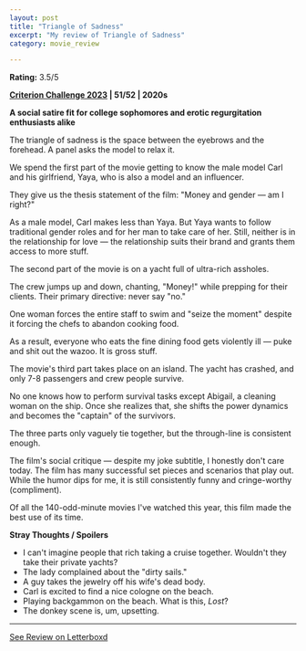 ```yaml
---
layout: post
title: "Triangle of Sadness"
excerpt: "My review of Triangle of Sadness"
category: movie_review

---
```


**Rating:** 3.5/5

<b><a href="https://boxd.it/pXW6q/detail">Criterion Challenge 2023</a> | 51/52 | 2020s</b>

<b>A social satire fit for college sophomores and erotic regurgitation enthusiasts alike</b>

The triangle of sadness is the space between the eyebrows and the forehead. A panel asks the model to relax it.

We spend the first part of the movie getting to know the male model Carl and his girlfriend, Yaya, who is also a model and an influencer.

They give us the thesis statement of the film: "Money and gender — am I right?"

As a male model, Carl makes less than Yaya. But Yaya wants to follow traditional gender roles and for her man to take care of her. Still, neither is in the relationship for love — the relationship suits their brand and grants them access to more stuff.

The second part of the movie is on a yacht full of ultra-rich assholes.

The crew jumps up and down, chanting, "Money!" while prepping for their clients. Their primary directive: never say "no."

One woman forces the entire staff to swim and "seize the moment" despite it forcing the chefs to abandon cooking food.

As a result, everyone who eats the fine dining food gets violently ill — puke and shit out the wazoo. It is gross stuff.

The movie's third part takes place on an island. The yacht has crashed, and only 7-8 passengers and crew people survive.

No one knows how to perform survival tasks except Abigail, a cleaning woman on the ship. Once she realizes that, she shifts the power dynamics and becomes the "captain" of the survivors.

The three parts only vaguely tie together, but the through-line is consistent enough.

The film's social critique — despite my joke subtitle, I honestly don't care today. The film has many successful set pieces and scenarios that play out. While the humor dips for me, it is still consistently funny and cringe-worthy (compliment).

Of all the 140-odd-minute movies I've watched this year, this film made the best use of its time.


<b>Stray Thoughts / Spoilers</b>
* I can't imagine people that rich taking a cruise together. Wouldn't they take their private yachts?
* The lady complained about the "dirty sails." 
* A guy takes the jewelry off his wife's dead body.
* Carl is excited to find a nice cologne on the beach.
* Playing backgammon on the beach. What is this, <i>Lost</i>?
* The donkey scene is, um, upsetting.

<hr>

[See Review on Letterboxd](https://boxd.it/5nfb3R)
